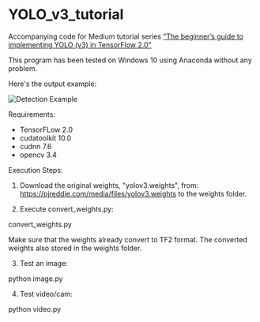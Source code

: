 # YOLO_v3_tutorial
Accompanying code for Medium tutorial series ["The beginner’s guide to implementing YOLO (v3) in TensorFlow 2.0"](https://medium.com/@rahmadsadli/the-beginners-guide-to-implementing-yolo-v3-in-tensorflow-2-0-part-1-fcdb64b04a91)

This program has been tested on Windows 10 using Anaconda without any problem.

Here's the output example:

![Detection Example](https://machinelearningspace.com/wp-content/uploads/2020/01/val2.jpg)

Requirements:
- TensorFLow 2.0
- cudatoolkit 10.0
- cudnn 7.6
- opencv 3.4

Execution Steps:
1. Download the original weights, "yolov3.weights", from:
https://pjreddie.com/media/files/yolov3.weights
to the weights folder.

2. Execute convert_weights.py:

convert_weights.py

Make sure that the weights already convert to TF2 format.
The converted weights also stored in the weights folder.

3. Test an image:

python image.py

4. Test video/cam:

python video.py
